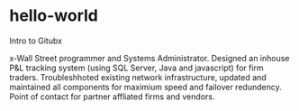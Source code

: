 # hello-world
Intro to Gitubx

x-Wall Street programmer and Systems Administrator. Designed an inhouse P&L tracking system (using SQL Server, Java and javascript) for firm traders. Troubleshhoted existing  network infrastructure, updated and maintained all components for maximium speed and failover redundency. Point of contact for partner affliated firms and vendors.
